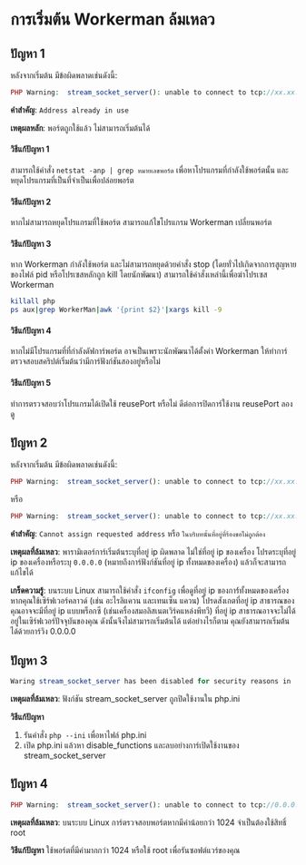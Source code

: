 # การเริ่มต้น Workerman ล้มเหลว

## ปัญหา 1
หลังจากเริ่มต้น มีข้อผิดพลาดเช่นดังนี้:
```php
PHP Warning:  stream_socket_server(): unable to connect to tcp://xx.xx.xx.xx:xxxx (Address already in use) in ...workerman/Worker.php on line xxxx
```
**คำสำคัญ**: ```Address already in use```

**เหตุผลหลัก**: พอร์ตถูกใช้แล้ว ไม่สามารถเริ่มต้นได้

#### วิธีแก้ปัญหา 1

สามารถใช้คำสั่ง ```netstat -anp | grep หมายเลขพอร์ต``` เพื่อหาโปรแกรมที่กำลังใช้พอร์ตนั้น และหยุดโปรแกรมที่เป็นที่จำเป็นเพื่อปล่อยพอร์ต

#### วิธีแก้ปัญหา 2
หากไม่สามารถหยุดโปรแกรมที่ใช้พอร์ต สามารถแก้ไขโปรแกรม Workerman เปลี่ยนพอร์ต

#### วิธีแก้ปัญหา 3
หาก Workerman กำลังใช้พอร์ต และไม่สามารถหยุดด้วยคำสั่ง stop (โดยทั่วไปเกิดจากการสูญหายของไฟล์ pid หรือโปรเซสหลักถูก kill โดยนักพัฒนา) สามารถใช้คำสั่งเหล่านี้เพื่อฆ่าโปรเซส Workerman
```bash
killall php
ps aux|grep WorkerMan|awk '{print $2}'|xargs kill -9
```

#### วิธีแก้ปัญหา 4
หากไม่มีโปรแกรมที่ที่กำลังดัฟการ์พอร์ต อาจเป็นเพราะนักพัฒนาได้ตั้งค่า Workerman ให้ทำการ์ตรวจสอบสคริปต์เริ่มต้นว่ามีการ์ฟังก์ชันสองอยู่หรือไม่

#### วิธีแก้ปัญหา 5
ทำการตรวจสอบว่าโปรแกรมได้เปิดใช้ reusePort  หรือไม่ ดีต่อการปิดการ์ใช้งาน reusePort ลองดู

## ปัญหา 2
หลังจากเริ่มต้น มีข้อผิดพลาดเช่นดังนี้:
```php
PHP Warning:  stream_socket_server(): unable to connect to tcp://xx.xx.xx.xx:xxx (Cannot assign requested address) in ...workerman/Worker.php on line xxxx
```
หรือ
```php
PHP Warning:  stream_socket_server(): unable to connect to tcp://xx.xx.xx.xx:xxxx (ในบริบทนั้นที่อยู่ที่ร้องขอไม่ถูกต้อง) in ...workerman/Worker.php on line xxxx
```
**คำสำคัญ**: `Cannot assign requested address` หรือ `ในบริบทนั้นที่อยู่ที่ร้องขอไม่ถูกต้อง`

**เหตุผลที่ล้มเหลว**: พารามิเตอร์การ์เริ่มต้นระบุที่อยู่ ip ผิดพลาด ไม่ใช่ที่อยู่ ip ของเครื่อง โปรดระบุที่อยู่ ip ของเครื่องหรือระบุ ```0.0.0.0``` (หมายถึงการ์ฟังก์ชันที่อยู่ ip ทั้งหมดของเครื่อง) แล้วก็จะสามารถแก้ไขได้

**เกร็ดความรู้**: บนระบบ Linux สามารถใช้คำสั่ง ```ifconfig``` เพื่อดูที่อยู่ ip ของการ์์ทั้งหมดของเครื่อง หากคุณใช้เซิร์ฟเวอร์คลาวด์ (เช่น อะไรลิแควน และเทนเซ็น แควน) โปรดสังเกตที่อยู่ ip สาธารณของคุณอาจจะมีที่อยู่ ip แบบพร็อกซี (เช่นเครื่องสมอลิสเนตเวิร์คแหล่งพีทวี) ที่อยู่ ip สาธารณอาจจะไม่ได้อยู่ในเซิร์ฟเวอร์ปัจจุบันของคุณ ดังนั้นจึงไม่สามารถเริ่มต้นได้ แต่อย่างไรก็ตาม คุณยังสามารถเริ่มต้นได้ด้วยการ์วิง 0.0.0.0

## ปัญหา 3
```php
Waring stream_socket_server has been disabled for security reasons in ...
```
**เหตุผลที่ล้มเหลว**: ฟังก์ชัน stream_socket_server ถูกปิดใช้งานใน php.ini

**วิธีแก้ปัญหา**

1. รันคำสั่ง ```php --ini``` เพื่อหาไฟล์ php.ini
2. เปิด php.ini แล้วหา disable_functions และลบอย่างการ์เปิดใช้งานของ stream_socket_server

##  ปัญหา 4
```php
PHP Warning:  stream_socket_server(): unable to connect to tcp://0.0.0.0:xxx (Permission denied)
```
**เหตุผลที่ล้มเหลว**: บนระบบ Linux การ์ตรวจสอบพอร์ตหากมีค่าน้อยกว่า 1024 จำเป็นต้องใช้สิทธิ์ root

**วิธีแก้ปัญหา** ใช้พอร์ตที่มีค่ามากกว่า 1024 หรือใช้ root เพื่อรันซอฟต์แวร์ของคุณ 
